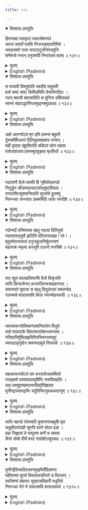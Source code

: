 ```yaml
---
title: ०१३

---
```

<div class="audioEmbed"  caption="सीतालक्ष्मी-वाचनम्" src="https://archive.org/download/nArAyaNIyam-shlokawise-audio/013/013_01.mp3"></div>
<details open><summary>विश्वास-प्रस्तुतिः</summary>

हिरण्याक्षं तावद्वरद भवदन्वेषणपरं  
चरन्तं सांवर्ते पयसि निजजङ्घापरिमिते ।  
भवद्भक्तो गत्वा कपटपटुधीर्नारदमुनिः  
शनैरूचे नन्दन् दनुजमपि निन्दंस्तव बलम् ॥ १३१॥
</details>
<details><summary>मूलम्</summary>

हिरण्याक्षं तावद्वरद भवदन्वेषणपरं  
चरन्तं सांवर्ते पयसि निजजङ्घापरिमिते ।  
भवद्भक्तो गत्वा कपटपटुधीर्नारदमुनिः  
शनैरूचे नन्दन् दनुजमपि निन्दंस्तव बलम् ॥ १३१॥
</details>





<details ><summary>English (Padmini)</summary>

Oh Varada ! Hiranyaksha was roaming about in the knee-deep waters of the deluge looking for Thee. At that time, Sage Narada, Thy ardent devotee, who was well versed in diplomatic tactics to accomplish Thy aims, went to him and spoke to him, in cleverly worded phrases, praising his prowess and belittling Thy strength.

</details>

<div class="audioEmbed"  caption="सीतालक्ष्मी-वाचनम्" src="https://archive.org/download/nArAyaNIyam-shlokawise-audio/013/013_02.mp3"></div>
<details open><summary>विश्वास-प्रस्तुतिः</summary>

स मायावी विष्णुर्हरति भवदीयं वसुमतीं  
प्रभो कष्टं कष्टं किमिदमिति तेनाभिगदितः ।  
नदन् क्वासौ क्वासाविति स मुनिना दर्शितपथो  
भवन्तं संप्रापद्धरणिधरमुद्यन्तमुदकात् ॥ १३२॥
</details>
<details><summary>मूलम्</summary>

स मायावी विष्णुर्हरति भवदीयं वसुमतीं  
प्रभो कष्टं कष्टं किमिदमिति तेनाभिगदितः ।  
नदन् क्वासौ क्वासाविति स मुनिना दर्शितपथो  
भवन्तं संप्रापद्धरणिधरमुद्यन्तमुदकात् ॥ १३२॥
</details>





<details ><summary>English (Padmini)</summary>

Narada, who wished to provoke the demon against Thee, bemoaned the abduction of the earth, which rightfully belonged to him (Hiranyaksha), by that trickster, Vishnu. Incited thus, the demon, following Narada's instructions, found Thee just as Thou wert emerging from the waters with the earth.

</details>

<div class="audioEmbed"  caption="सीतालक्ष्मी-वाचनम्" src="https://archive.org/download/nArAyaNIyam-shlokawise-audio/013/013_03.mp3"></div>
<details open><summary>विश्वास-प्रस्तुतिः</summary>

अहो आरण्योऽयं मृग इति हसन्तं बहुतरै  
र्दुरुक्तैर्विध्यन्तं दितिसुतमवज्ञाय भगवन् ।  
महीं दृष्ट्वा दंष्ट्राशिरसि चकितां स्वेन महसा  
पयोधावाधाय प्रसभमुदयुङ्था मृधविधौ ॥ १३३॥
</details>
<details><summary>मूलम्</summary>

अहो आरण्योऽयं मृग इति हसन्तं बहुतरै  
र्दुरुक्तैर्विध्यन्तं दितिसुतमवज्ञाय भगवन् ।  
महीं दृष्ट्वा दंष्ट्राशिरसि चकितां स्वेन महसा  
पयोधावाधाय प्रसभमुदयुङ्था मृधविधौ ॥ १३३॥
</details>





<details ><summary>English (Padmini)</summary>

Ignoring for a while, that son of Diti, who was making fun of Thee, calling Thee a wild animal and shouting other words of insult at Thee, Thou, perceiving the earth on the tip of Thy tusk, trembling with fear, propped her up firmly on the water with Thy yogic strength and then engaged in battle with him.

</details>

<div class="audioEmbed"  caption="सीतालक्ष्मी-वाचनम्" src="https://archive.org/download/nArAyaNIyam-shlokawise-audio/013/013_04.mp3"></div>
<details open><summary>विश्वास-प्रस्तुतिः</summary>

गदापाणौ दैत्ये त्वमपि हि गृहीतोन्नतगदो  
नियुद्धेन क्रीडन्घटघटरवोद्घुष्टवियता ।  
रणालोकैत्सुक्यान्मिलति सुरसंघे द्रुतममुं  
निरुन्ध्याः सन्ध्यातः प्रथममिति धात्रा जगदिषे ॥ १३४॥
</details>
<details><summary>मूलम्</summary>

गदापाणौ दैत्ये त्वमपि हि गृहीतोन्नतगदो  
नियुद्धेन क्रीडन्घटघटरवोद्घुष्टवियता ।  
रणालोकैत्सुक्यान्मिलति सुरसंघे द्रुतममुं  
निरुन्ध्याः सन्ध्यातः प्रथममिति धात्रा जगदिषे ॥ १३४॥
</details>





<details ><summary>English (Padmini)</summary>

Since the demon wielded a club in his hand, Thou too chose to fight with Thy lofty club (Kaumodaki) as if it were child's play. Hearing the clashing sounds of the two clubs, the gods in Heaven, asembled in the sky, keen to watch the battle. Then, Brahmadeva requested Thee to kill the demon before dusk.

</details>

<div class="audioEmbed"  caption="सीतालक्ष्मी-वाचनम्" src="https://archive.org/download/nArAyaNIyam-shlokawise-audio/013/013_05.mp3"></div>
<details open><summary>विश्वास-प्रस्तुतिः</summary>

गदोन्मर्दे तस्मिंस्तव खलु गदायां दितिभुवो  
गदाघाताद्भूमौ झटिति पतितायामहह ! भोः ! ।  
मृदुस्मेरास्यस्त्वं दनुजकुलनिर्मूलनचणं  
महाचक्रं स्मृत्वा करभुवि दधानो रुरुचिषे ॥ १३५॥
</details>
<details><summary>मूलम्</summary>

गदोन्मर्दे तस्मिंस्तव खलु गदायां दितिभुवो  
गदाघाताद्भूमौ झटिति पतितायामहह ! भोः ! ।  
मृदुस्मेरास्यस्त्वं दनुजकुलनिर्मूलनचणं  
महाचक्रं स्मृत्वा करभुवि दधानो रुरुचिषे ॥ १३५॥
</details>





<details ><summary>English (Padmini)</summary>

But to the astonishment of all those watching this wonderful duel, the demon's club felled Thine own club to the ground. Yet, Thou, quite unperturbed, recalled to mind, Thy Sudarsana Chakra, or disc, powerful enough to destroy the entire demon race,and took it in hand, with a radiant smile on Thy face.

</details>

<div class="audioEmbed"  caption="सीतालक्ष्मी-वाचनम्" src="https://archive.org/download/nArAyaNIyam-shlokawise-audio/013/013_06.mp3"></div>
<details open><summary>विश्वास-प्रस्तुतिः</summary>

ततः शूलं कालप्रतिमरुषि दैत्ये विसृजति  
त्वयि छिन्दत्येनत् करकलितचक्रप्रहरणात् ।  
समारुष्टो मुष्ट्या स खलु वितुदंस्त्वां समतनोत्  
गलन्माये मायास्त्वयि किल जगन्मोहनकरीः ॥ १३६॥
</details>
<details><summary>मूलम्</summary>

ततः शूलं कालप्रतिमरुषि दैत्ये विसृजति  
त्वयि छिन्दत्येनत् करकलितचक्रप्रहरणात् ।  
समारुष्टो मुष्ट्या स खलु वितुदंस्त्वां समतनोत्  
गलन्माये मायास्त्वयि किल जगन्मोहनकरीः ॥ १३६॥
</details>





<details ><summary>English (Padmini)</summary>

Then the demon, fuming like the God of destruction, attacked Thee with a trident which Thou shattered with Thy disc. Overcome with rage, he rained blows on Thee with his fist and resorted to illusionary tactics to ensnare Thee, which is really absurd, as Thou art beyond all illusion (Maya).

</details>

<div class="audioEmbed"  caption="सीतालक्ष्मी-वाचनम्" src="https://archive.org/download/nArAyaNIyam-shlokawise-audio/013/013_07.mp3"></div>
<details open><summary>विश्वास-प्रस्तुतिः</summary>

भवच्चक्रज्योतिष्कणलवनिपातेन विधुते  
ततो मायाचक्रे विततघनरोषान्धमनसम् ।  
गरिष्ठाभिर्मुष्टिप्रहृतिभिरभिघ्नन्तमसुरं  
स्वपादाङ्गुष्ठेन श्रवणपदमूले निरवधीः ॥ १३७॥
</details>
<details><summary>मूलम्</summary>

भवच्चक्रज्योतिष्कणलवनिपातेन विधुते  
ततो मायाचक्रे विततघनरोषान्धमनसम् ।  
गरिष्ठाभिर्मुष्टिप्रहृतिभिरभिघ्नन्तमसुरं  
स्वपादाङ्गुष्ठेन श्रवणपदमूले निरवधीः ॥ १३७॥
</details>





<details ><summary>English (Padmini)</summary>

Seeing that all his illusionary tactics had been destroyed by a minute spark of flame from Thy disc, the demon, his mind blinded by rage, dealt several blows to Thee with his fists. Then, Thou struck a mighty blow on the base of his ear with Thy toe. 

</details>

<div class="audioEmbed"  caption="सीतालक्ष्मी-वाचनम्" src="https://archive.org/download/nArAyaNIyam-shlokawise-audio/013/013_08.mp3"></div>
<details open><summary>विश्वास-प्रस्तुतिः</summary>

महाकायःस्सोऽयं तव करसरोजप्रमथितो  
गलद्रक्तो वक्त्रादपतदृषिभिः श्लाघितहतिः ।  
तदा त्वामुद्दामप्रमदभरविद्योतिहृदया  
मुनीन्द्रास्सान्द्राभिः स्तुतिभिरनुवन्नध्वरतनुम् ॥ १३८॥
</details>
<details><summary>मूलम्</summary>

महाकायःस्सोऽयं तव करसरोजप्रमथितो  
गलद्रक्तो वक्त्रादपतदृषिभिः श्लाघितहतिः ।  
तदा त्वामुद्दामप्रमदभरविद्योतिहृदया  
मुनीन्द्रास्सान्द्राभिः स्तुतिभिरनुवन्नध्वरतनुम् ॥ १३८॥
</details>





<details ><summary>English (Padmini)</summary>

The gigantic asura fell down, bleeding profusely from the face and mouth, on being kicked by Thy foot and the sages were overjoyed by his fall. Then those great sages, whose hearts were delighted, with deep, enhanced, fervour, extolled Thy virtues, singing profoundly meaningful hymns about Thee, who art the embodiment of Sacrifice (Yajna).

</details>

<div class="audioEmbed"  caption="सीतालक्ष्मी-वाचनम्" src="https://archive.org/download/nArAyaNIyam-shlokawise-audio/013/013_09.mp3"></div>
<details open><summary>विश्वास-प्रस्तुतिः</summary>

त्वचि च्छन्दो रोमस्वपि कुशगणश्चक्षुषि घृतं  
चतुर्होतारोऽंघ्रौ स्रुगपि वदने चोदर इडा ।  
ग्रहा जिह्वायां ते परपुरुष कर्णे च चमसा  
विभो सोमो वीर्यं वरद गलदेशेऽप्युपसदः ॥ १३९॥
</details>
<details><summary>मूलम्</summary>

त्वचि च्छन्दो रोमस्वपि कुशगणश्चक्षुषि घृतं  
चतुर्होतारोऽंघ्रौ स्रुगपि वदने चोदर इडा ।  
ग्रहा जिह्वायां ते परपुरुष कर्णे च चमसा  
विभो सोमो वीर्यं वरद गलदेशेऽप्युपसदः ॥ १३९॥
</details>





<details ><summary>English (Padmini)</summary>

Oh Supreme Lord ! Grantor of boons ! Thou who art the personification of Yajna, wert then described in the following manner by the sages. Thy skin are the Chandas (the Gayatri mantra and such like). Thy hair houses the sheaf of Darbha grass. Thy eye holds the ghee. In Thy feet are the four priests conducting the sacrifice. Thy face holds the sacrificial vessel (Sruk) for keeping the ghee. In Thy stomach is the vessel Ida for storing the Puroda offering. Thy tongue is the vessel for extracting Soma juice and Thy ear is the vessel for drinking Soma juice. The Soma juice is Thy semen and in Thy neck are the three sacrificial rites called Upsat.

</details>

<div class="audioEmbed"  caption="सीतालक्ष्मी-वाचनम्" src="https://archive.org/download/nArAyaNIyam-shlokawise-audio/013/013_10.mp3"></div>
<details open><summary>विश्वास-प्रस्तुतिः</summary>

मुनीन्द्रैरित्यादिस्तवनमुखरैर्मोदितमना  
महीयस्या मूर्त्या विमलतरकीर्त्या च विलसन् ।  
स्वधिष्ण्यं संप्राप्तः सुखरसविहारी मधुरिपो  
निरुन्ध्या रोगं मे सकलमपि वातालयपते ॥ १३१०॥
</details>
<details><summary>मूलम्</summary>

मुनीन्द्रैरित्यादिस्तवनमुखरैर्मोदितमना  
महीयस्या मूर्त्या विमलतरकीर्त्या च विलसन् ।  
स्वधिष्ण्यं संप्राप्तः सुखरसविहारी मधुरिपो  
निरुन्ध्या रोगं मे सकलमपि वातालयपते ॥ १३१०॥
</details>

<details ><summary>English (Padmini)</summary>

Oh Destroyer of the demon Madhu, Thus the great sages sang hymns of glory delighting Thy mind. Oh Thou of this admirable Varaha incarnation, of immaculate glory ! Having accomplished the task of destroying the demon Hiranyaksha, didst retire to Thy abode, Vaikunta, with Thy heart filled by Thy own natural bliss. Oh Lord of Guruvayur ! May Thou protect me from my ills.

</details>

